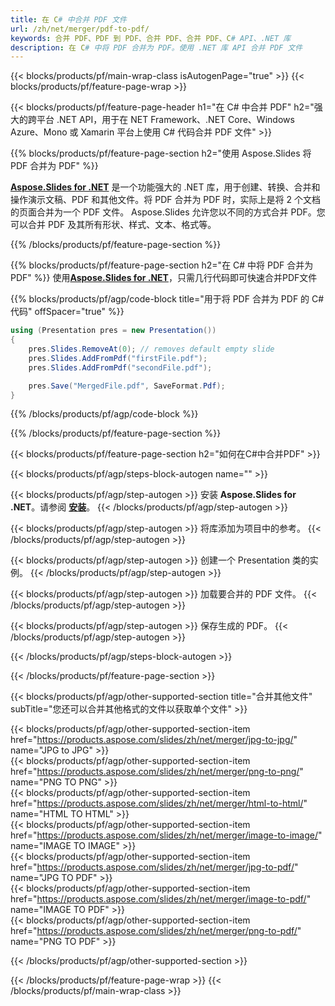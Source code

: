 ```yaml
---
title: 在 C# 中合并 PDF 文件
url: /zh/net/merger/pdf-to-pdf/
keywords: 合并 PDF、PDF 到 PDF、合并 PDF、合并 PDF、C# API、.NET 库
description: 在 C# 中将 PDF 合并为 PDF。使用 .NET 库 API 合并 PDF 文件
---
```


{{< blocks/products/pf/main-wrap-class isAutogenPage="true" >}}
{{< blocks/products/pf/feature-page-wrap >}}

{{< blocks/products/pf/feature-page-header h1="在 C# 中合并 PDF" h2="强大的跨平台 .NET API，用于在 NET Framework、.NET Core、Windows Azure、Mono 或 Xamarin 平台上使用 C# 代码合并 PDF 文件" >}}

{{% blocks/products/pf/feature-page-section h2="使用 Aspose.Slides 将 PDF 合并为 PDF" %}}

[**Aspose.Slides for .NET**](https://products.aspose.com/slides/zh/net/) 是一个功能强大的 .NET 库，用于创建、转换、合并和操作演示文稿、PDF 和其他文件。将 PDF 合并为 PDF 时，实际上是将 2 个文档的页面合并为一个 PDF 文件。 Aspose.Slides 允许您以不同的方式合并 PDF。您可以合并 PDF 及其所有形状、样式、文本、格式等。

{{% /blocks/products/pf/feature-page-section %}}




{{% blocks/products/pf/feature-page-section  h2="在 C# 中将 PDF 合并为 PDF" %}}
使用[**Aspose.Slides for .NET**](https://products.aspose.com/slides/zh/net/)，只需几行代码即可快速合并PDF文件

{{% blocks/products/pf/agp/code-block title="用于将 PDF 合并为 PDF 的 C# 代码" offSpacer="true" %}}
```cs
using (Presentation pres = new Presentation())
{
    pres.Slides.RemoveAt(0); // removes default empty slide
    pres.Slides.AddFromPdf("firstFile.pdf");
    pres.Slides.AddFromPdf("secondFile.pdf");

    pres.Save("MergedFile.pdf", SaveFormat.Pdf);
}
```
{{% /blocks/products/pf/agp/code-block %}}

{{% /blocks/products/pf/feature-page-section %}}




{{< blocks/products/pf/feature-page-section  h2="如何在C#中合并PDF" >}}


{{< blocks/products/pf/agp/steps-block-autogen name="" >}}


{{< blocks/products/pf/agp/step-autogen >}}
安装 **Aspose.Slides for .NET**。请参阅 [**安装**](https://docs.aspose.com/slides/net/installation/)。
{{< /blocks/products/pf/agp/step-autogen >}}

{{< blocks/products/pf/agp/step-autogen >}}
将库添加为项目中的参考。
{{< /blocks/products/pf/agp/step-autogen >}}

{{< blocks/products/pf/agp/step-autogen >}}
创建一个 Presentation 类的实例。
{{< /blocks/products/pf/agp/step-autogen >}}

{{< blocks/products/pf/agp/step-autogen >}}
加载要合并的 PDF 文件。
{{< /blocks/products/pf/agp/step-autogen >}}

{{< blocks/products/pf/agp/step-autogen >}}
保存生成的 PDF。
{{< /blocks/products/pf/agp/step-autogen >}}


{{< /blocks/products/pf/agp/steps-block-autogen >}}


{{< /blocks/products/pf/feature-page-section >}}




{{< blocks/products/pf/agp/other-supported-section title="合并其他文件" subTitle="您还可以合并其他格式的文件以获取单个文件" >}}

{{< blocks/products/pf/agp/other-supported-section-item href="https://products.aspose.com/slides/zh/net/merger/jpg-to-jpg/" name="JPG to JPG" >}}  
{{< blocks/products/pf/agp/other-supported-section-item href="https://products.aspose.com/slides/zh/net/merger/png-to-png/" name="PNG TO PNG" >}}  
{{< blocks/products/pf/agp/other-supported-section-item href="https://products.aspose.com/slides/zh/net/merger/html-to-html/" name="HTML TO HTML" >}}  
{{< blocks/products/pf/agp/other-supported-section-item href="https://products.aspose.com/slides/zh/net/merger/image-to-image/" name="IMAGE TO IMAGE" >}}  
{{< blocks/products/pf/agp/other-supported-section-item href="https://products.aspose.com/slides/zh/net/merger/jpg-to-pdf/" name="JPG TO PDF" >}}  
{{< blocks/products/pf/agp/other-supported-section-item href="https://products.aspose.com/slides/zh/net/merger/image-to-pdf/" name="IMAGE TO PDF" >}}  
{{< blocks/products/pf/agp/other-supported-section-item href="https://products.aspose.com/slides/zh/net/merger/png-to-pdf/" name="PNG TO PDF" >}}  
  


{{< /blocks/products/pf/agp/other-supported-section >}}

{{< /blocks/products/pf/feature-page-wrap >}}
{{< /blocks/products/pf/main-wrap-class >}}